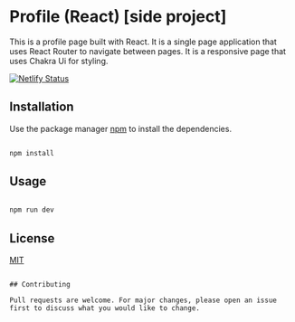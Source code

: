 # Profile (React) [side project]

This is a profile page built with React. It is a single page application that uses React Router to navigate between pages. It is a responsive page that uses Chakra Ui for styling.

[![Netlify Status](https://api.netlify.com/api/v1/badges/548c665d-2a64-48cc-a5ad-b2b90131f3d6/deploy-status)](https://app.netlify.com/sites/elaborate-duckanoo-62830e/deploys)

## Installation

Use the package manager [npm](https://www.npmjs.com/) to install the dependencies.

```bash

npm install

```

## Usage

```bash

npm run dev

```

## License

[MIT](https://choosealicense.com/licenses/mit/)

```

## Contributing

Pull requests are welcome. For major changes, please open an issue first to discuss what you would like to change.

```
